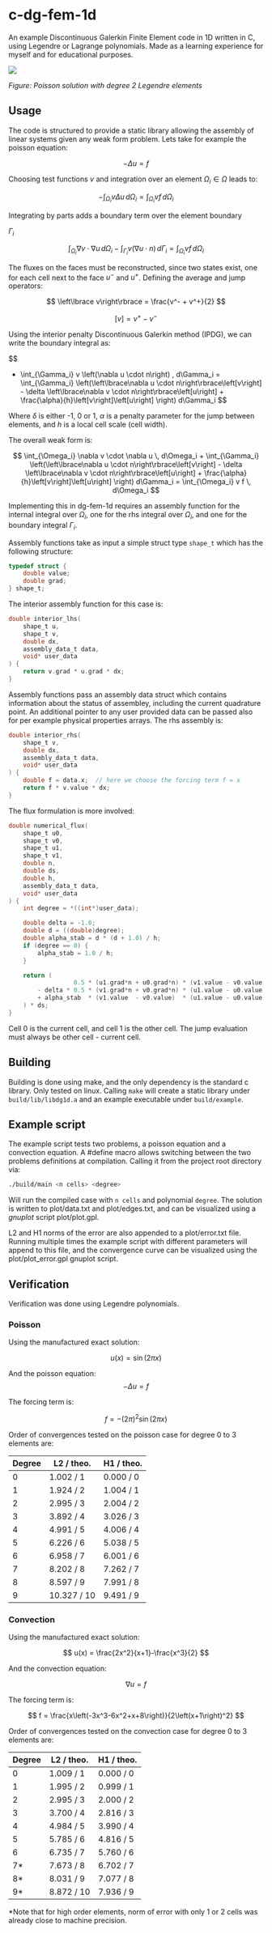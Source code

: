 
# c-dg-fem-1d

An example Discontinuous Galerkin Finite Element code in 1D written in C, using Legendre or Lagrange polynomials. Made as a learning experience for myself and for educational purposes.


<img src="./plot/plot.svg">

*Figure: Poisson solution with degree 2 Legendre elements*


## Usage

The code is structured to provide a static library allowing the assembly of linear systems given any weak form problem. Lets take for example the poisson equation:

$$
    - \Delta u = f
$$

Choosing test functions $v$ and integration over an element $\Omega_i \in \Omega$ leads to:

$$
    - \int_{\Omega_i} v \Delta u \, d\Omega_i = \int_{\Omega_i} v f \, d\Omega_i
$$

Integrating by parts adds a boundary term over the element boundary 

$\Gamma_i$

$$
    \int_{\Omega_i} \nabla v \cdot \nabla u \, d\Omega_i - \int_{\Gamma_i} v \left(\nabla u \cdot n\right) \, d\Gamma_i = \int_{\Omega_i} v f \, d\Omega_i
$$

The fluxes on the faces must be reconstructed, since two states exist, one for each cell next to the face $u^-$ and $u^+$. Defining the average and jump operators:

$$
    \left\lbrace v\right\rbrace = \frac{v^- + v^+}{2}
$$

$$
    \left[v\right] = v^+ - v^-
$$

Using the interior penalty Discontinuous Galerkin method (IPDG), we can write the boundary integral as:

$$
- \int_{\Gamma_i} v \left(\nabla u \cdot n\right) \, d\Gamma_i
= \int_{\Gamma_i} \left(\left\lbrace\nabla u \cdot n\right\rbrace\left[v\right] - \delta \left\lbrace\nabla v \cdot n\right\rbrace\left[u\right] + \frac{\alpha}{h}\left[v\right]\left[u\right] \right) d\Gamma_i 
$$

Where $\delta$ is either -1, 0 or 1, $\alpha$ is a penalty parameter for the jump between elements, and $h$ is a local cell scale (cell width). 

The overall weak form is:

$$
    \int_{\Omega_i} \nabla v \cdot \nabla u \, d\Omega_i + \int_{\Gamma_i} \left(\left\lbrace\nabla u \cdot n\right\rbrace\left[v\right] - \delta \left\lbrace\nabla v \cdot n\right\rbrace\left[u\right] + \frac{\alpha}{h}\left[v\right]\left[u\right] \right) d\Gamma_i = \int_{\Omega_i} v f \, d\Omega_i
$$


Implementing this in dg-fem-1d requires an assembly function for the internal integral over $\Omega_i$, one for the rhs integral over $\Omega_i$, and one for the boundary integral $\Gamma_i$. 

Assembly functions take as input a simple struct type `shape_t` which has the following structure:

```c
typedef struct {
    double value;
    double grad;
} shape_t;
```

The interior assembly function for this case is:

```c
double interior_lhs(
    shape_t u,
    shape_t v,
    double dx,
    assembly_data_t data,
    void* user_data
) {
    return v.grad * u.grad * dx;
}
```

Assembly functions pass an assembly data struct which contains information about the status of assembley, including the current quadrature point. An additional pointer to any user provided data can be passed also for per example physical properties arrays. The rhs assembly is:

```c
double interior_rhs(
    shape_t v,
    double dx,
    assembly_data_t data,
    void* user_data
) {
    double f = data.x;  // here we choose the forcing term f = x
    return f * v.value * dx;
}
```

The flux formulation is more involved:

```c
double numerical_flux(
    shape_t u0,
    shape_t v0,
    shape_t u1,
    shape_t v1,
    double n,
    double ds,
    double h, 
    assembly_data_t data,
    void* user_data
) {
    int degree = *((int*)user_data);

    double delta = -1.0;
    double d = ((double)degree);
    double alpha_stab = d * (d + 1.0) / h;
    if (degree == 0) {
        alpha_stab = 1.0 / h;
    }

    return (
                  0.5 * (u1.grad*n + u0.grad*n) * (v1.value - v0.value)
        - delta * 0.5 * (v1.grad*n + v0.grad*n) * (u1.value - u0.value)
        + alpha_stab  * (v1.value  - v0.value)  * (u1.value - u0.value)
    ) * ds;
}
```

Cell 0 is the current cell, and cell 1 is the other cell. The jump evaluation must always be other cell - current cell.




## Building

Building is done using make, and the only dependency is the standard c library. Only tested on linux. Calling `make` will create a static library under `build/lib/libdg1d.a` and an example executable under `build/example`.


## Example script

The example script tests two problems, a poisson equation and a convection equation. A #define macro allows switching between the two problems definitions at compilation. Calling it from the project root directory via:
```bash
./build/main <n cells> <degree>
```

Will run the compiled case with `n cells` and polynomial `degree`. The solution is written to plot/data.txt and plot/edges.txt, and can be visualized using a *gnuplot* script plot/plot.gpl. 

L2 and H1 norms of the error are also appended to a plot/error.txt file. Running multiple times the example script with different parameters will append to this file, and the convergence curve can be visualized using the plot/plot_error.gpl gnuplot script.


## Verification

Verification was done using Legendre polynomials.

### Poisson

Using the manufactured exact solution:

$$
    u(x) = \sin(2\pi x)
$$

And the poisson equation:
$$
    -\Delta u = f
$$

The forcing term is:

$$
    f = - \left(2\pi\right)^2 \sin(2\pi x)
$$

Order of convergences tested on the poisson case for degree 0 to 3 elements are:

| Degree   | L2 / theo.  | H1 / theo. |
| -------- | ----------- | ---------- |
| 0        |  1.002 /  1 | 0.000 / 0  |
| 1        |  1.924 /  2 | 1.004 / 1  |
| 2        |  2.995 /  3 | 2.004 / 2  |
| 3        |  3.892 /  4 | 3.026 / 3  |
| 4        |  4.991 /  5 | 4.006 / 4  |
| 5        |  6.226 /  6 | 5.038 / 5  |
| 6        |  6.958 /  7 | 6.001 / 6  |
| 7        |  8.202 /  8 | 7.262 / 7  |
| 8        |  8.597 /  9 | 7.991 / 8  |
| 9        | 10.327 / 10 | 9.491 / 9  |


### Convection

Using the manufactured exact solution:

$$
    u(x) = \frac{2x^2}{x+1}-\frac{x^3}{2}
$$

And the convection equation:

$$
    \nabla u = f
$$

The forcing term is:

$$
    f = \frac{x\left(-3x^3-6x^2+x+8\right)}{2\left(x+1\right)^2}
$$

Order of convergences tested on the convection case for degree 0 to 3 elements are:

| Degree   | L2 / theo. | H1 / theo. |
| -------- | ---------- | ---------- |
| 0        | 1.009 / 1  | 0.000 / 0  |
| 1        | 1.995 / 2  | 0.999 / 1  |
| 2        | 2.995 / 3  | 2.000 / 2  |
| 3        | 3.700 / 4  | 2.816 / 3  |
| 4        | 4.984 / 5  | 3.990 / 4  |
| 5        | 5.785 / 6  | 4.816 / 5  |
| 6        | 6.735 / 7  | 5.760 / 6  |
| 7*       | 7.673 / 8  | 6.702 / 7  |
| 8*       | 8.031 / 9  | 7.077 / 8  |
| 9*       | 8.872 / 10 | 7.936 / 9  |

*Note that for high order elements, norm of error with only 1 or 2 cells was already close to machine precision.
